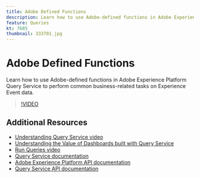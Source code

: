 ```yaml
---
title: Adobe Defined Functions
description: Learn how to use Adobe-defined functions in Adobe Experience Platform Query Service to perform common business-related tasks on Experience Event data.
feature: Queries
kt: 7685
thumbnail: 333701.jpg
---
```

# Adobe Defined Functions

Learn how to use Adobe-defined functions in Adobe Experience Platform Query Service to perform common business-related tasks on Experience Event data.

>[!VIDEO](https://video.tv.adobe.com/v/333701?quality=12&learn=on)

## Additional Resources

* [Understanding Query Service video](understanding-query-service.md)
* [Understanding the Value of Dashboards built with Query Service](understanding-the-value-of-dashboards-built-with-query-service.md)
* [Run Queries video](run-queries.md)
* [Query Service documentation](https://experienceleague.adobe.com/docs/experience-platform/query/home.html)
* [Adobe Experience Platform API documentation](https://www.adobe.io/apis/experienceplatform/home/api-reference.html#!acpdr/swagger-specs/access-control.yaml)
* [Query Service API documentation](https://www.adobe.io/apis/experienceplatform/home/api-reference.html#!acpdr/swagger-specs/qs-api.yaml)